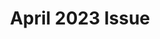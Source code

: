 ---
layout: issue
title: "April 2023 Issue"
description: "Flounder issue of April 2023"
pdf: "/assets/pdf/2023-04-27-issue.pdf"
image: "/assets/img/2023-04-cover-front.png"
front_cover: "/assets/img/2023-04-cover-front.png"
back_cover: "/assets/img/2023-04-cover-back.png"
---